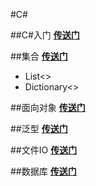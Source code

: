 #C#

##C#入门
[**传送门**](C#.md)

##集合
[**传送门**](jihe.md)

* List<>
* Dictionary<>


##面向对象
[**传送门**](object.md)


##泛型
[**传送门**](fanxing.md)

##文件IO
[**传送门**](io.md)

##数据库
[**传送门**](mysql.md)
